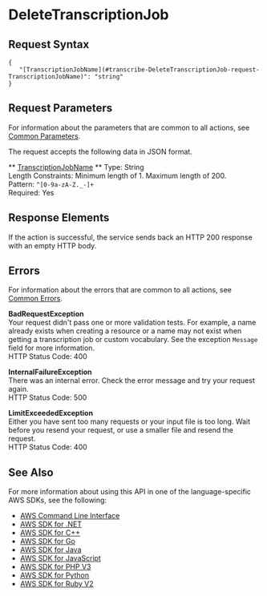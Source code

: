 # DeleteTranscriptionJob<a name="API_DeleteTranscriptionJob"></a>

## Request Syntax<a name="API_DeleteTranscriptionJob_RequestSyntax"></a>

```
{
   "[TranscriptionJobName](#transcribe-DeleteTranscriptionJob-request-TranscriptionJobName)": "string"
}
```

## Request Parameters<a name="API_DeleteTranscriptionJob_RequestParameters"></a>

For information about the parameters that are common to all actions, see [Common Parameters](CommonParameters.md)\.

The request accepts the following data in JSON format\.

 ** [TranscriptionJobName](#API_DeleteTranscriptionJob_RequestSyntax) **   <a name="transcribe-DeleteTranscriptionJob-request-TranscriptionJobName"></a>
Type: String  
Length Constraints: Minimum length of 1\. Maximum length of 200\.  
Pattern: `^[0-9a-zA-Z._-]+`   
Required: Yes

## Response Elements<a name="API_DeleteTranscriptionJob_ResponseElements"></a>

If the action is successful, the service sends back an HTTP 200 response with an empty HTTP body\.

## Errors<a name="API_DeleteTranscriptionJob_Errors"></a>

For information about the errors that are common to all actions, see [Common Errors](CommonErrors.md)\.

 **BadRequestException**   
Your request didn't pass one or more validation tests\. For example, a name already exists when creating a resource or a name may not exist when getting a transcription job or custom vocabulary\. See the exception `Message` field for more information\.  
HTTP Status Code: 400

 **InternalFailureException**   
There was an internal error\. Check the error message and try your request again\.  
HTTP Status Code: 500

 **LimitExceededException**   
Either you have sent too many requests or your input file is too long\. Wait before you resend your request, or use a smaller file and resend the request\.  
HTTP Status Code: 400

## See Also<a name="API_DeleteTranscriptionJob_SeeAlso"></a>

For more information about using this API in one of the language\-specific AWS SDKs, see the following:
+  [AWS Command Line Interface](https://docs.aws.amazon.com/goto/aws-cli/transcribe-2017-10-26/DeleteTranscriptionJob) 
+  [AWS SDK for \.NET](https://docs.aws.amazon.com/goto/DotNetSDKV3/transcribe-2017-10-26/DeleteTranscriptionJob) 
+  [AWS SDK for C\+\+](https://docs.aws.amazon.com/goto/SdkForCpp/transcribe-2017-10-26/DeleteTranscriptionJob) 
+  [AWS SDK for Go](https://docs.aws.amazon.com/goto/SdkForGoV1/transcribe-2017-10-26/DeleteTranscriptionJob) 
+  [AWS SDK for Java](https://docs.aws.amazon.com/goto/SdkForJava/transcribe-2017-10-26/DeleteTranscriptionJob) 
+  [AWS SDK for JavaScript](https://docs.aws.amazon.com/goto/AWSJavaScriptSDK/transcribe-2017-10-26/DeleteTranscriptionJob) 
+  [AWS SDK for PHP V3](https://docs.aws.amazon.com/goto/SdkForPHPV3/transcribe-2017-10-26/DeleteTranscriptionJob) 
+  [AWS SDK for Python](https://docs.aws.amazon.com/goto/boto3/transcribe-2017-10-26/DeleteTranscriptionJob) 
+  [AWS SDK for Ruby V2](https://docs.aws.amazon.com/goto/SdkForRubyV2/transcribe-2017-10-26/DeleteTranscriptionJob) 